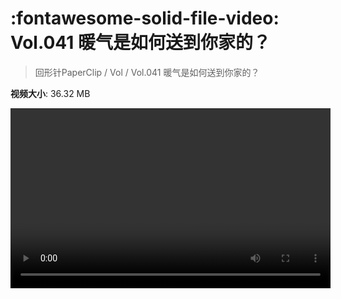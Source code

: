 # :fontawesome-solid-file-video: Vol.041 暖气是如何送到你家的？

> 回形针PaperClip / Vol / Vol.041 暖气是如何送到你家的？

**视频大小**: 36.32 MB

<video id="V-8f46ac2a71896ba8a4f932cb09b05191" width="512" height="288" preload="none" playsinline webkit-playsinline></video>